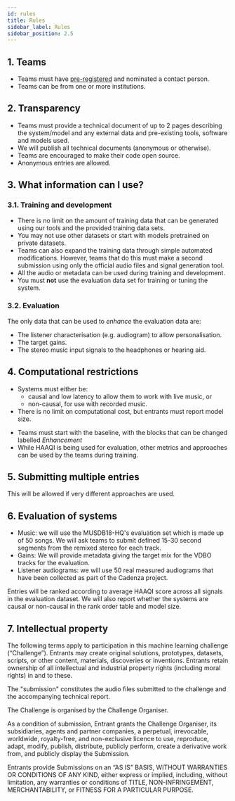 ```yaml
---
id: rules
title: Rules
sidebar_label: Rules
sidebar_position: 2.5
---
```


## 1. Teams

- Teams must have [pre-registered](registration) and nominated a contact person.
- Teams can be from one or more institutions.

## 2. Transparency

- Teams must provide a technical document of up to 2 pages describing the system/model and any external data and pre-existing tools, software and models used.
- We will publish all technical documents (anonymous or otherwise).
- Teams are encouraged to make their code open source.
- Anonymous entries are allowed.

## 3. What information can I use?

### 3.1. Training and development

- There is no limit on the amount of training data that can be generated using our tools and the provided training data sets.
- You may not use other datasets or start with models pretrained on private datasets.
- Teams can also expand the training data through simple automated modifications. However, teams that do this must make a second submission using only the official audio files and signal generation tool.
- All the audio or metadata can be used during training and development.
- You must **not** use the evaluation data set for training or tuning the system.

### 3.2. Evaluation

The only data that can be used to *enhance* the evaluation data are:

- The listener characterisation (e.g. audiogram) to allow personalisation.
- The target gains.
- The stereo music input signals to the headphones or hearing aid.

## 4. Computational restrictions

* Systems must either be:
  *  causal and low latency to allow them to work with live music, or
  *  non-causal, for use with recorded music.
* There is no limit on computational cost, but entrants must report model size.
- Teams must start with the baseline, with the blocks that can be changed labelled *Enhancement*
- While HAAQI is being used for evaluation, other metrics and approaches can be used by the teams during training.

## 5. Submitting multiple entries

This will be allowed if very different approaches are used.

## 6. Evaluation of systems

* Music: we will use the MUSDB18-HQ's evaluation set which is made up of 50 songs. We will ask teams to submit defined 15-30 second segments from the remixed stereo for each track.
* Gains: We will provide metadata giving the target mix for the VDBO tracks for the evaluation.
* Listener audiograms: we will use 50 real measured audiograms that have been collected as part of the Cadenza project.

Entries will be ranked according to average HAAQI score across all signals in the evaluation dataset. We will also report whether the systems are causal or non-causal in the rank order table and model size.

## 7. Intellectual property

The following terms apply to participation in this machine learning challenge (“Challenge”). Entrants may create original solutions, prototypes, datasets, scripts, or other content, materials, discoveries or inventions. Entrants retain ownership of all intellectual and industrial property rights (including moral rights) in and to these.

The "submission" constitutes the audio files submitted to the challenge and the accompanying technical report.

The Challenge is organised by the Challenge Organiser.

As a condition of submission, Entrant grants the Challenge Organiser, its subsidiaries, agents and partner companies, a perpetual, irrevocable, worldwide, royalty-free, and non-exclusive licence to use, reproduce, adapt, modify, publish, distribute, publicly perform, create a derivative work from, and publicly display the Submission.

Entrants provide Submissions on an “AS IS” BASIS, WITHOUT WARRANTIES OR CONDITIONS OF ANY KIND, either express or implied, including, without limitation, any warranties or conditions of TITLE, NON-INFRINGEMENT, MERCHANTABILITY, or FITNESS FOR A PARTICULAR PURPOSE.
